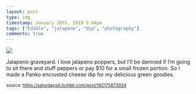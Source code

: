 ```yaml
---
layout: post
type: img
timestamp: January 20th, 2019 5:04pm
tags: ["Edible", "jalapeno", "dip", "photography"]
comments: true
---
```

<img src="https://saturdayxiii.github.io/media/182175873024.jpg"/>

Jalapeno graveyard.
I love jalapeno poppers, but I’ll be damned if I’m going to sit there and stuff peppers or pay $10 for a small frozen portion.
So I made a Panko encrusted cheese dip for my delicious green goodies.
 
  
<small>source: https://saturdayxiii.tumblr.com/post/182175873024</small>